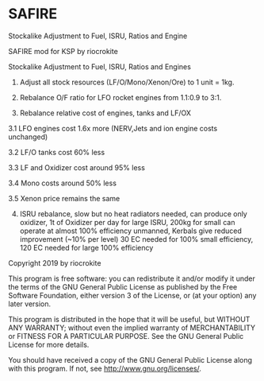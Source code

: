# SAFIRE
Stockalike Adjustment to Fuel, ISRU, Ratios and Engine

SAFIRE mod for KSP by riocrokite

Stockalike Adjustment to Fuel, ISRU, Ratios and Engines

1. Adjust all stock resources (LF/O/Mono/Xenon/Ore) to 1 unit = 1kg.

2. Rebalance O/F ratio for LFO rocket engines from 1.1:0.9 to 3:1.

3. Rebalance relative cost of engines, tanks and LF/OX

3.1 LFO engines cost 1.6x more (NERV,Jets and ion engine costs unchanged)

3.2 LF/O tanks cost 60% less

3.3 LF and Oxidizer cost around 95% less

3.4 Mono costs around 50% less

3.5 Xenon price remains the same

4. ISRU rebalance, slow but no heat radiators needed, can produce only oxidizer, 1t of Oxidizer per day for large ISRU, 200kg for small can operate at almost 100% efficiency unmanned, Kerbals give reduced improvement (~10% per level) 30 EC needed for 100% small efficiency, 120 EC needed for large 100% efficiency

Copyright 2019 by riocrokite

This program is free software: you can redistribute it and/or modify it under the terms of the GNU General Public License as published by the Free Software Foundation, either version 3 of the License, or (at your option) any later version.

This program is distributed in the hope that it will be useful, but WITHOUT ANY WARRANTY; without even the implied warranty of MERCHANTABILITY or FITNESS FOR A PARTICULAR PURPOSE.  See the GNU General Public License for more details.

You should have received a copy of the GNU General Public License along with this program.  If not, see <http://www.gnu.org/licenses/>.
